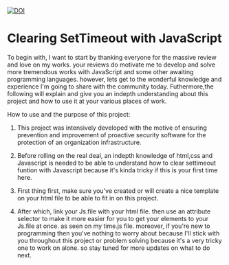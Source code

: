 [![DOI](https://zenodo.org/badge/DOI/10.5281/zenodo.10829824.svg)](https://doi.org/10.5281/zenodo.10829824)
#  Clearing SetTimeout with JavaScript 

To begin with, I want to start by thanking everyone for the massive review and love on my works. your reviews do motivate me to develop and solve more tremendous works with JavaScript and some other awaiting programming languages. however, lets get to the wonderful knowledge and experience I'm going to share with the community today.
 Futhermore,the following will explain and give you an indepth understanding about this project and how to use it at your various places of work.

How to use and the purpose of this project:
1. This project was intensively developed with the motive of ensuring prevention and improvement of proactive security software for the protection of an organization infrastructure.

2. Before rolling on the real deal, an indepth knowledge of html,css and Javascript is needed to be able to understand how to clear settimeout funtion with Javascript because it's kinda tricky if this is your first time here.
3. First thing first, make sure you've created or will create a nice template on your html file to be able to fit in on this project.

4. After which, link your Js.file with your html file. then use an attribute selector to make it more easier for you to get your elements to your Js.file at once. as seen on my time.js file. moreover, if you're new to programming then you've nothing to worry about because I'll stick with you throughout this project or problem solving because it's a very tricky one to work on alone. so stay tuned for more updates on what to do next. 




